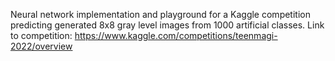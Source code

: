 Neural network implementation and playground for a Kaggle competition predicting generated 8x8 gray level images from 1000 artificial classes.
Link to competition: https://www.kaggle.com/competitions/teenmagi-2022/overview

